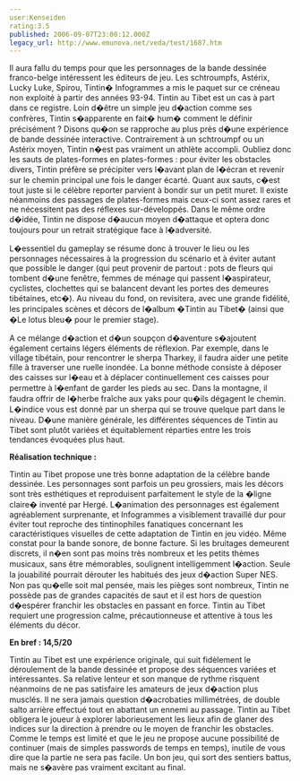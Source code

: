 ```yaml
---
user:Kenseiden
rating:3.5
published: 2006-09-07T23:00:12.000Z
legacy_url: http://www.emunova.net/veda/test/1687.htm
---
```

Il aura fallu du temps pour que les personnages de la bande dessinée franco-belge intéressent les éditeurs de jeu. Les schtroumpfs, Astérix, Lucky Luke, Spirou, Tintin� Infogrammes a mis le paquet sur ce créneau non exploité à partir des années 93-94\. Tintin au Tibet est un cas à part dans ce registre. Loin d�être un simple jeu d�action comme ses confrères, Tintin s�apparente en fait� hum� comment le définir précisément ? Disons qu�on se rapproche au plus près d�une expérience de bande dessinée interactive. Contrairement à un schtroumpf ou un Astérix moyen, Tintin n�est pas vraiment un athlète accompli. Oubliez donc les sauts de plates-formes en plates-formes : pour éviter les obstacles divers, Tintin préfère se précipiter vers l�avant plan de l�écran et revenir sur le chemin principal une fois le danger écarté. Quant aux sauts, c�est tout juste si le célèbre reporter parvient à bondir sur un petit muret. Il existe néanmoins des passages de plates-formes mais ceux-ci sont assez rares et ne nécessitent pas des réflexes sur-développés. Dans le même ordre d�idée, Tintin ne dispose d�aucun moyen d�attaque et optera donc toujours pour un retrait stratégique face à l�adversité.  

  

L�essentiel du gameplay se résume donc à trouver le lieu ou les personnages nécessaires à la progression du scénario et à éviter autant que possible le danger (qui peut provenir de partout : pots de fleurs qui tombent d�une fenêtre, femmes de ménage qui passent l�aspirateur, cyclistes, clochettes qui se balancent devant les portes des demeures tibétaines, etc�). Au niveau du fond, on revisitera, avec une grande fidélité, les principales scènes et décors de l�album �Tintin au Tibet� (ainsi que �Le lotus bleu� pour le premier stage).  

  

A ce mélange d�action et d�un soupçon d�aventure s�ajoutent également certains légers éléments de réflexion. Par exemple, dans le village tibétain, pour rencontrer le sherpa Tharkey, il faudra aider une petite fille à traverser une ruelle inondée. La bonne méthode consiste à déposer des caisses sur l�eau et à déplacer continuellement ces caisses pour permettre à l�enfant de garder les pieds au sec. Dans la montagne, il faudra offrir de l�herbe fraîche aux yaks pour qu�ils dégagent le chemin. L�indice vous est donné par un sherpa qui se trouve quelque part dans le niveau. D�une manière générale, les différentes séquences de Tintin au Tibet sont plutôt variées et équitablement réparties entre les trois tendances évoquées plus haut.  

  

**Réalisation technique :**  

Tintin au Tibet propose une très bonne adaptation de la célèbre bande dessinée. Les personnages sont parfois un peu grossiers, mais les décors sont très esthétiques et reproduisent parfaitement le style de la �ligne claire� inventé par Hergé. L�animation des personnages est également agréablement surprenante, et Infogrammes a visiblement travaillé dur pour éviter tout reproche des tintinophiles fanatiques concernant les caractéristiques visuelles de cette adaptation de Tintin en jeu vidéo. Même constat pour la bande sonore, de bonne facture. Si les bruitages demeurent discrets, il n�en sont pas moins très nombreux et les petits thèmes musicaux, sans être mémorables, soulignent intelligemment l�action. Seule la jouabilité pourrait dérouter les habitués des jeux d�action Super NES. Non pas qu�elle soit mal pensée, mais les pièges sont nombreux, Tintin ne possède pas de grandes capacités de saut et il est hors de question d�espérer franchir les obstacles en passant en force. Tintin au Tibet requiert une progression calme, précautionneuse et attentive à tous les éléments du décor.  

  

**En bref : 14,5/20**  

Tintin au Tibet est une expérience originale, qui suit fidèlement le déroulement de la bande dessinée et propose des séquences variées et intéressantes. Sa relative lenteur et son manque de rythme risquent néanmoins de ne pas satisfaire les amateurs de jeux d�action plus musclés. Il ne sera jamais question d�acrobaties millimétrées, de double salto arrière effectué tout en abattant un ennemi au passage. Tintin au Tibet obligera le joueur à explorer laborieusement les lieux afin de glaner des indices sur la direction à prendre ou le moyen de franchir les obstacles. Comme le temps est limité et que le jeu ne propose aucune possibilité de continuer (mais de simples passwords de temps en temps), inutile de vous dire que la partie ne sera pas facile. Un bon jeu, qui sort des sentiers battus, mais ne s�avère pas vraiment excitant au final.